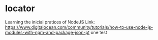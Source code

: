 # locator
Learning the inicial pratices of NodeJS
Link: https://www.digitalocean.com/community/tutorials/how-to-use-node-js-modules-with-npm-and-package-json-pt
one test
